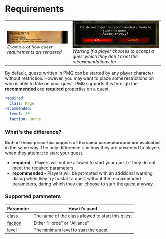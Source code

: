 # Requirements

<table>
  <tr>
    <td>
      <a href="assets/images/Requirements.png"><img src="assets/images/Requirements.png"/></a><br/>
      <i>Example of how quest requirements are rendered</i>
    </td>
    <td>
      <a href="assets/images/RecommendedWarning.png"><img src="assets/images/RecommendedWarning.png"/></a><br/>
      <i>Warning if a player chooses to accept a quest which they don't meet the recommendations for</i>
    </td>
  </tr>
</table>

By default, quests written in PMQ can be started by any player character without restriction. However, you may want to place some restrictions on who is able to take on your quest. PMQ supports this through the **recommended** and **required** properties on a quest.

```yaml
required:
  class: Mage
recommended:
  level: 30
  faction: Horde
```

### What's the difference?

Both of these properties support all the same parameters and are evaluated in the same way. The only difference is in how they are presented to players when they attempt to start your quest.

* **required** - Players will not be allowed to start your quest if they do not meet the required parameters.
* **recommended** - Players will be prompted with an additional warning dialog when they try to start a quest without the recommended parameters, during which they can choose to start the quest anyway.

### Supported parameters

| Parameter | How it's used |
|---|---|
| [class](parameters/class.md) | The name of the class allowed to start this quest |
| [faction](parameters/faction.md) | Either "Horde" or "Alliance" |
| [level](parameters/level.md) | The minimum level to start the quest |
